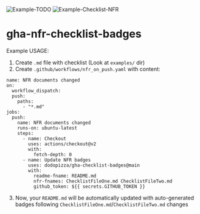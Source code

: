 ![Example-TODO](https://img.shields.io/badge/Example--TODO-87%25%207%2F8-green) 
![Example-Checklist-NFR](https://img.shields.io/badge/Example--Checklist--NFR-42%25%2017%2F40-yellow) 


# gha-nfr-checklist-badges

Example USAGE:

1. Create `.md` file with checklist (Look at `examples/` dir)
2. Create `.github/workflows/nfr_on_push.yaml` with content:

```
name: NFR documents changed
on:
  workflow_dispatch:
  push:
    paths:
      - "*.md"
jobs:
  push:
    name: NFR documents changed
    runs-on: ubuntu-latest
    steps:
      - name: Checkout
        uses: actions/checkout@v2
        with:
          fetch-depth: 0
      - name: Update NFR badges
        uses: dodopizza/gha-checklist-badges@main
        with:
          readme-fname: README.md
          nfr-fnames: ChecklistFileOne.md ChecklistFileTwo.md
          github_token: ${{ secrets.GITHUB_TOKEN }}
```

3. Now, your `README.md` will be automatically updated with auto-generated badges following `ChecklistFileOne.md`/`ChecklistFileTwo.md` changes
